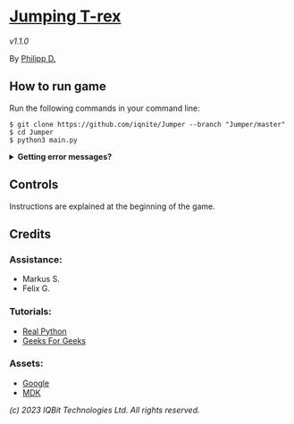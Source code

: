 # [Jumping T-rex](https://github.com/iqnite/Jumper)

*v1.1.0*

By [Philipp D.](https://ggigabyte.repl.co/)

## How to run game
Run the following commands in your command line:
```
$ git clone https://github.com/iqnite/Jumper --branch "Jumper/master"
$ cd Jumper
$ python3 main.py
```
<details>
<summary><b>Getting error messages?</b></summary>
Install Git, Python, and Pygame by using the following commands.
<br/>
<i>Windows:</i>
<br/>
<code>$ winget install python3
$ winget install Git.Git
$ python3 -m pip -U install pip
$ pip3 install pygame</code>
<br/>
<i>Linux:</i>
<br/>
<code>$ sudo apt install python3
$ sudo apt install git
$ sudo python3 -m pip -U install pip
$ sudo pip3 install pygame</code>
<br/>
<i>macOS:</i>
<br/>
<code>$ ruby -e "$(curl -fsSL https://raw.githubusercontent.com/Homebrew/install/master/install)"
$ brew install git
$ brew install sdl sdl_mixer sdl_sound sdl_ttf
$ pip3 install pygame</code>
</details>
  
## Controls
Instructions are explained at the beginning of the game.

## Credits
### Assistance:
- Markus S.
- Felix G.

### Tutorials:
- [Real Python](https://realpython.com/)
- [Geeks For Geeks](https://geeksforgeeks.org/)

### Assets:
- [Google](https://google.com/)
- [MDK](https://morgandavidking.com/)

*(c) 2023 IQBit Technologies Ltd. All rights reserved.*
